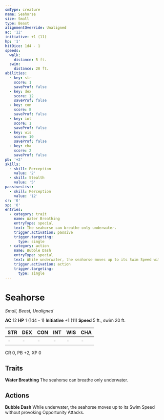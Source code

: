 ```yaml
---
smType: creature
name: Seahorse
size: Small
type: Beast
alignmentOverride: Unaligned
ac: '12'
initiative: +1 (11)
hp: '1'
hitDice: 1d4 - 1
speeds:
  walk:
    distance: 5 ft.
  swim:
    distance: 20 ft.
abilities:
  - key: str
    score: 1
    saveProf: false
  - key: dex
    score: 12
    saveProf: false
  - key: con
    score: 8
    saveProf: false
  - key: int
    score: 1
    saveProf: false
  - key: wis
    score: 10
    saveProf: false
  - key: cha
    score: 2
    saveProf: false
pb: '+2'
skills:
  - skill: Perception
    value: '2'
  - skill: Stealth
    value: '5'
passivesList:
  - skill: Perception
    value: '12'
cr: '0'
xp: '0'
entries:
  - category: trait
    name: Water Breathing
    entryType: special
    text: The seahorse can breathe only underwater.
    trigger.activation: passive
    trigger.targeting:
      type: single
  - category: action
    name: Bubble Dash
    entryType: special
    text: While underwater, the seahorse moves up to its Swim Speed without provoking Opportunity Attacks.
    trigger.activation: action
    trigger.targeting:
      type: single
---
```


# Seahorse
*Small, Beast, Unaligned*

**AC** 12
**HP** 1 (1d4 - 1)
**Initiative** +1 (11)
**Speed** 5 ft., swim 20 ft.

| STR | DEX | CON | INT | WIS | CHA |
| --- | --- | --- | --- | --- | --- |
| - | - | - | - | - | - |

CR 0, PB +2, XP 0

## Traits

**Water Breathing**
The seahorse can breathe only underwater.

## Actions

**Bubble Dash**
While underwater, the seahorse moves up to its Swim Speed without provoking Opportunity Attacks.
